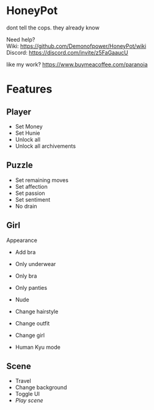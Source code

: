 # HoneyPot
dont tell the cops. they already know

Need help?  
Wiki: https://github.com/Demonofpower/HoneyPot/wiki  
Discord: https://discord.com/invite/z5FaGaaucU


like my work? https://www.buymeacoffee.com/paranoia

# Features

## Player

- Set Money  
- Set Hunie  
- Unlock all  
- Unlock all archivements

## Puzzle

- Set remaining moves  
- Set affection
- Set passion
- Set sentiment
- No drain

## Girl

Appearance  
- Add bra  
- Only underwear  
- Only bra  
- Only panties  
- Nude  

- Change hairstyle  
- Change outfit  
- Change girl
- Human Kyu mode

## Scene

- Travel  
- Change background  
- Toggle UI  
- *Play scene*
